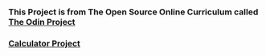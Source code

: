 ### This Project is from The Open Source Online Curriculum called  <a href="https://www.theodinproject.com/">The Odin Project</a>

### <a href=" https://www.theodinproject.com/courses/foundations/lessons/calculator">Calculator Project</a>
